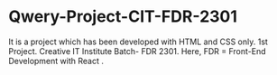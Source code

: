 # Qwery-Project-CIT-FDR-2301
It is a project which has been developed with HTML and CSS only.
1st Project.
Creative IT Institute
Batch- FDR 2301.
Here, FDR = Front-End Development with React .
